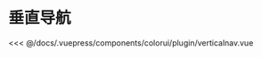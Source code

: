 # 垂直导航

<baseComponent-codeBox
  title=""
  description="scroll-view、swiper 效果无法展示"
  onlineLink="">
  <!--<colorui-plugin-verticalnav/>-->
  <!-- 这里直接设置 引入的展示代码 ；注意引入代码一定不能缩进！！！否则不能生效！-->
  <highlight-code slot="codeText" lang="vue">
<<< @/docs/.vuepress/components/colorui/plugin/verticalnav.vue
  </highlight-code>
</baseComponent-codeBox>